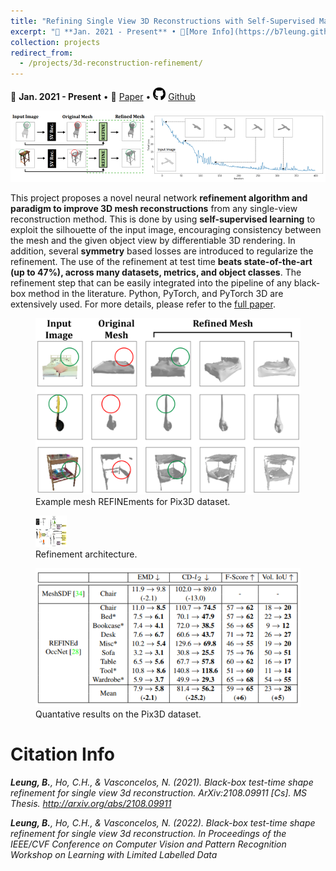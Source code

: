 ```yaml
---
title: "Refining Single View 3D Reconstructions with Self-Supervised Machine Learning"
excerpt: "📅 **Jan. 2021 - Present** • 🔎[More Info](https://b7leung.github.io/projects/3d-reconstruction-refinement/) • 📄 [Paper](https://arxiv.org/pdf/2108.09911.pdf) <br/> A novel neural network refinement algorithm to generate 3D meshes from a single image. Used self-supervised learning & symmetry regularization; beats state-of-the-art (up to 47%), across many datasets. <br/><img src='/images/REFINE_Main_Picture.png'>"
collection: projects
redirect_from: 
  - /projects/3d-reconstruction-refinement/
---
```


📅 **Jan. 2021 - Present** • 📄 [Paper](https://arxiv.org/pdf/2108.09911.pdf) • <img src="/images/github_icon.png" width="20" height="20"> [Github](https://github.com/b7leung/3D-Mesh-REFINEment)

<img src='/images/REFINE_Main_Picture.png'>

This project proposes a novel neural network **refinement algorithm and paradigm to improve 3D mesh reconstructions** from any single-view reconstruction method. This is done by using **self-supervised learning** to exploit the silhouette of the input image, encouraging consistency between the mesh and the given object view by differentiable 3D rendering. In addition, several **symmetry** based losses are introduced to regularize the refinement. The use of the refinement at test time **beats state-of-the-art (up to 47%), across many datasets, metrics, and object classes**. The refinement step that can be easily integrated into the pipeline of any black-box method in the literature. Python, PyTorch, and PyTorch 3D are extensively used. For more details, please refer to the [full paper](https://arxiv.org/pdf/2108.09911.pdf).

<figure>
  <img src="/images/REFINE/refine_qual.png">
  <figcaption>Example mesh REFINEments for Pix3D dataset.</figcaption>
</figure>

<figure>
  <img src="/images/REFINE/refine_arch.png" width="50" height="50" >
  <figcaption>Refinement architecture.</figcaption>
</figure>

<figure>
  <img src="/images/REFINE/refine_quant.png" >
  <figcaption>Quantative results on the Pix3D dataset.</figcaption>
</figure>


Citation Info
======

_**Leung, B.**, Ho, C.H., & Vasconcelos, N. (2021). Black-box test-time shape refinement for single view 3d reconstruction. ArXiv:2108.09911 [Cs]. MS Thesis. http://arxiv.org/abs/2108.09911_

_**Leung, B.**, Ho, C.H., & Vasconcelos, N. (2022). Black-box test-time shape refinement for single view 3d reconstruction. In Proceedings of the IEEE/CVF Conference on Computer Vision and Pattern Recognition Workshop on Learning with Limited Labelled Data_